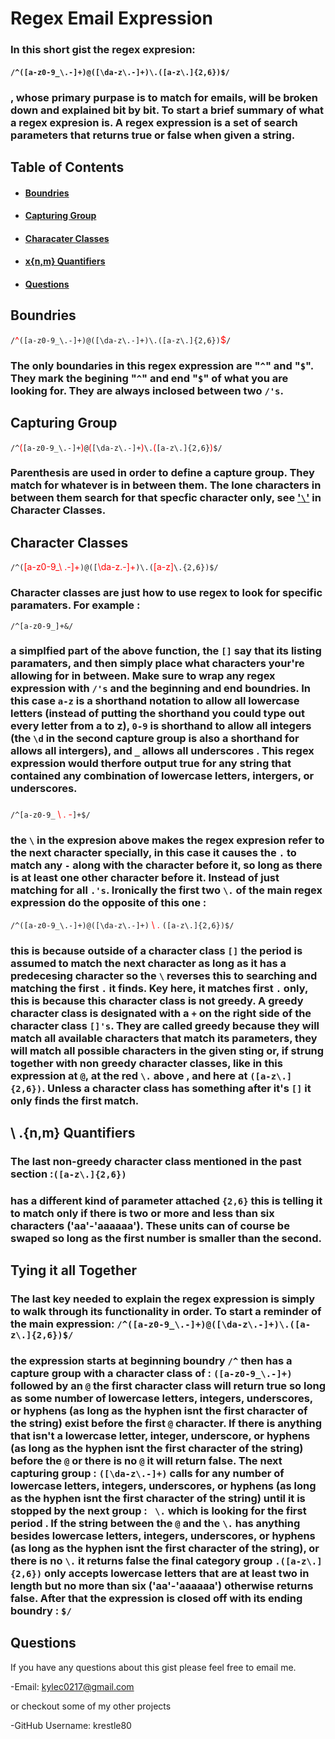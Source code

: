 # Regex Email Expression
### In this short gist the regex expresion:  
#### `/^([a-z0-9_\.-]+)@([\da-z\.-]+)\.([a-z\.]{2,6})$/`
### , whose primary purpase is to match for emails, will be broken down and explained bit by bit. To start a brief summary of what a regex expresion is. A regex expression is a set of search parameters that returns true or false when given a string. 
## Table of Contents
- #### [Boundries](##-Boundries)
- #### [Capturing Group](##-capturing-group)
- #### [Characater Classes](##-character-classes)
- #### [x{n,m} Quantifiers](##-quantifiers)
- #### [Questions](##-questions)



## Boundries
`/`<span style="color:red">^</span>`([a-z0-9_\.-]+)@([\da-z\.-]+)\.([a-z\.]{2,6})`<span style= 'color: red'>$</span>`/`

### The only boundaries in this regex expression are "`^`" and "`$`". They mark the begining "`^`" and end "`$`" of what you are looking for. They are always inclosed between two `/'s`.


## Capturing Group
`/^`<span style="color:red">(</span>`[a-z0-9_\.-]+`<span style="color:red">)</span>`@`<span style= 'color: red'>(</span>`[\da-z\.-]+`<span style= 'color: red'>)</span>`\.`<span style="color:red">(</span>`[a-z\.]{2,6}`<span style= 'color: red'>)</span>`$/`

### Parenthesis are used in order to define a capture group. They match for whatever is in between them. The lone characters in between them search for that specfic character only, see ['`\`'](##-character-classes) in Character Classes.
## Character Classes
`/^(`<span style="color:red;">[a-z0-9_\ .-]+</span>`)@([`<span style= 'color: red'>\da-z\.-]+</span>`)\.(`<span style= 'color: red;'>[a-z]</span>`\.{2,6})$/`
### Character classes are just how to use regex to look for specific paramaters. For example :
`/^[a-z0-9_]+&/`
### a simplfied part of the above function, the `[]` say that its listing paramaters, and then simply place what characters your're allowing for in between. Make sure to wrap any regex expression with `/'s` and the beginning and end boundries.  In this case `a-z` is a shorthand notation to allow all lowercase letters (instead of putting the shorthand you could type out every letter from a to z), `0-9` is shorthand to allow all integers (the `\d` in the second capture group is also a shorthand for allows all intergers), and `_` allows all underscores . This regex expression would therfore output true for any string that contained any combination of lowercase letters, intergers, or underscores.

###      


`/^[a-z0-9_`<span style= ' color: red;'> \ . -</span>`]+$/`

###
### the `\` in the expresion above makes the regex expresion refer to the next character specially, in this case it causes the `.` to match any `-` along with the character before it, so long as there is at least one other character before it. Instead of just matching for all `.'s`. Ironically the first two `\.` of the main regex expression do the opposite of this one :
`/^([a-z0-9_\.-]+)@([\da-z\.-]+)`<span style= 'color: red;'> \ . </span>`([a-z\.]{2,6})$/`
### this is because outside of a character class `[]` the period is assumed to match the next character as long as it has a predecesing character so the `\` reverses this to searching  and matching the first `.` it finds. Key here, it matches first `.` only, this is because this character class is not greedy. A greedy character class is designated with a `+` on the right side of the character class `[]'s`. They are called greedy because they will match all available characters that match its parameters, they will match all possible characters in the given sting or, if strung together with non greedy character classes, like in this expression at `@`, at the red  `\.` above , and here at `([a-z\.]{2,6})`. Unless a character class has something after it's `[]` it only finds the first match.

## \ .{n,m}  Quantifiers
### The last non-greedy character class mentioned in the past section :`([a-z\.]{2,6})`

### has a different kind of parameter  attached `{2,6}` this is telling it to match only if there is two or more and less than six characters ('aa'-'aaaaaa'). These units can of course be swaped so long as the first number is smaller than the second. 

## Tying it all Together
### The last key needed to explain the regex expression is simply to walk through its functionality in order. To start a reminder of the main expression: `/^([a-z0-9_\.-]+)@([\da-z\.-]+)\.([a-z\.]{2,6})$/`

### the expression starts at beginning boundry `/^` then has a capture group with a character class of : `([a-z0-9_\.-]+)` followed by an `@`  the first character class will return true so long as some number of lowercase letters, integers, underscores, or hyphens (as long as the hyphen isnt the first character of the string) exist before the first `@` character. If there is  anything that isn't a lowercase letter, integer, underscore, or hyphens (as long as the hyphen isnt the first character of the string) before the `@` or there is no `@` it will return false. The next capturing group : `([\da-z\.-]+)` calls for any number of lowercase letters, integers, underscores, or hyphens (as long as the hyphen isnt the first character of the string) until it is stopped by the next group : ` \.` which is looking for the first period . If the string between the `@` and the `\.` has anything besides lowercase letters, integers, underscores, or hyphens (as long as the hyphen isnt the first character of the string), or there is no `\.` it returns false the final category group `.([a-z\.]{2,6})` only accepts lowercase letters that are at least two in length but no more than six ('aa'-'aaaaaa') otherwise returns false. After that the expression is closed off with its ending boundry : `$/`
## Questions
If you have any questions about this gist please feel free to email me. 

-Email: kylec0217@gmail.com 


or checkout some of my other projects

-GitHub Username: krestle80 